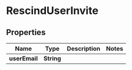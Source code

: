 

# RescindUserInvite


## Properties

| Name | Type | Description | Notes |
|------------ | ------------- | ------------- | -------------|
|**userEmail** | **String** |  |  |



